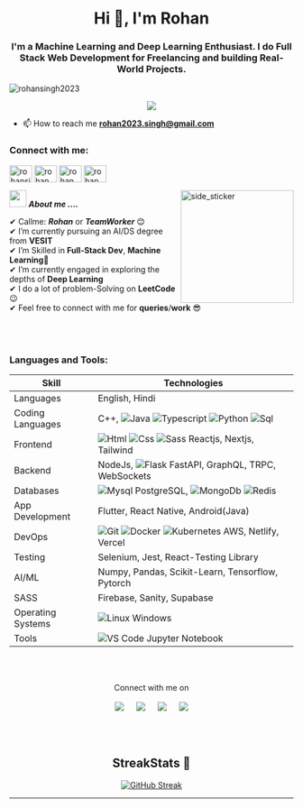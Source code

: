 <h1 align="center">Hi 👋, I'm Rohan</h1>
<h3 align="center">I'm a Machine Learning and Deep Learning Enthusiast. I do Full Stack Web Development for Freelancing and building Real-World Projects.</h3>

<p align="left"> <img src="https://komarev.com/ghpvc/?username=rohansingh2023&label=Profile%20views&color=0e75b6&style=flat" alt="rohansingh2023" /> </p>

<p align="center">
  <a href="https://github.com/fairyland0926"><img src="https://readme-typing-svg.herokuapp.com/?lines=Machine%20Learning;Full%20Stack-eveloper;App%20Developer;Problem%20Solver&font=Pacifico&center=true&width=650&height=120&color=58a6ff&vCenter=true&size=45%22"></a>
</p>


- 📫 How to reach me **rohan2023.singh@gmail.com**

<h3 align="left">Connect with me:</h3>
<p align="left">
<a href="https://twitter.com/rohansingh2023" target="blank"><img align="center" src="https://raw.githubusercontent.com/rahuldkjain/github-profile-readme-generator/master/src/images/icons/Social/twitter.svg" alt="rohansingh2023" height="30" width="40" /></a>
<a href="https://linkedin.com/in/rohan singh" target="blank"><img align="center" src="https://raw.githubusercontent.com/rahuldkjain/github-profile-readme-generator/master/src/images/icons/Social/linked-in-alt.svg" alt="rohan singh" height="30" width="40" /></a>
<a href="https://fb.com/rohan singh" target="blank"><img align="center" src="https://raw.githubusercontent.com/rahuldkjain/github-profile-readme-generator/master/src/images/icons/Social/facebook.svg" alt="rohan singh" height="30" width="40" /></a>
<a href="https://instagram.com/rohan_2023" target="blank"><img align="center" src="https://raw.githubusercontent.com/rahuldkjain/github-profile-readme-generator/master/src/images/icons/Social/instagram.svg" alt="rohan_2023" height="30" width="40" /></a>
</p>

<img align="right" width=200px height=200px alt="side_sticker" src="https://media.giphy.com/media/TEnXkcsHrP4YedChhA/giphy.gif" />

<img src="https://media.giphy.com/media/iY8CRBdQXODJSCERIr/giphy.gif" width="30px">&nbsp;***About me ....***

✔ Callme: ***Rohan*** or ***TeamWorker*** 😊 <br>
✔ I’m currently pursuing an AI/DS degree from **VESIT** <br>
✔ I’m Skilled in **Full-Stack Dev**, **Machine Learning**🥰<br>
✔ I’m currently engaged in exploring the depths of **Deep Learning**<br>
✔ I do a lot of problem-Solving on **LeetCode** 😉<br>
✔ Feel free to connect with me for **queries**/**work** 😎<br><br><br><br>


<h3 align="left">Languages and Tools:</h3>
<div align="center">
  
| Skill  |  Technologies  |
| ------------- | ------------- |
| Languages  |  English, Hindi  |
| Coding Languages  |  C++, ![Java](http://img.shields.io/badge/-Java-e8892f?style=flat-square&logo=java&logoColor=white) ![Typescript](http://img.shields.io/badge/-Typescript-3178c6?style=flat-square&logo=typescript&logoColor=white)  ![Python](http://img.shields.io/badge/-Python-346e9e?style=flat-square&logo=python&logoColor=white)  ![Sql](http://img.shields.io/badge/-Sql-00758f?style=flat-square&logo=Mysql&logoColor=white) |
| Frontend  |  ![Html](http://img.shields.io/badge/-Html-e24c27?style=flat-square&logo=html5&logoColor=white) ![Css](http://img.shields.io/badge/-Css-2a65f1?style=flat-square&logo=css3&logoColor=white) ![Sass](http://img.shields.io/badge/-Sass-cc6699?style=flat-square&logo=sass&logoColor=white) Reactjs, Nextjs, Tailwind |
| Backend  |  NodeJs, ![Flask](http://img.shields.io/badge/-Flask-white?style=flat-square&logo=flask&logoColor=black) FastAPI, GraphQL, TRPC, WebSockets  |
| Databases  |   ![Mysql](http://img.shields.io/badge/-Mysql-white?style=flat-square&logo=mysql) PostgreSQL, ![MongoDb](http://img.shields.io/badge/-MongoDb-white?style=flat-square&logo=mongodb) ![Redis](http://img.shields.io/badge/-Redis-white?style=flat-square&logo=redis)  |
| App Development  |  Flutter, React Native, Android(Java)  |
| DevOps  |  ![Git](http://img.shields.io/badge/-Git-white?style=flat-square&logo=git) ![Docker](http://img.shields.io/badge/-Docker-3596ed?style=flat-square&logo=docker&logoColor=white) ![Kubernetes](http://img.shields.io/badge/-Kubernetes-326de6?style=flat-square&logo=kubernetes&logoColor=white) AWS, Netlify, Vercel  |
| Testing  |   Selenium, Jest, React-Testing Library  |
| AI/ML  |  Numpy, Pandas, Scikit-Learn, Tensorflow, Pytorch  |
| SASS  |  Firebase, Sanity, Supabase  |
| Operating Systems  |  ![Linux](http://img.shields.io/badge/-Linux-fad134?style=flat-square&logo=linux&logoColor=black)  Windows  |
| Tools  |  ![VS Code](http://img.shields.io/badge/-VS%20Code-black?style=flat-square&logo=visualstudiocode&logoColor=3aa7f2)  Jupyter Notebook |
  
</div>

<br>
<br>
<div align="center">
<p>Connect with me on
<br>
<br> 
<a target="_blank" href="https://www.linkedin.com/in/ahmadshaikhk/"><img src="https://img.shields.io/badge/-LinkedIn-0077B5?style=for-the-badge&logo=Linkedin&logoColor=white"></img></a>
&emsp;
<a target="_blank" href="mailto:ahmed.bilal575@gmail.com"
><img src="https://img.shields.io/badge/-Gmail-D14836?style=for-the-badge&logo=Gmail&logoColor=white"></img></a>
&emsp;
<a target="_blank" href="https://twitter.com/ahmadshaikhk"><img src="https://img.shields.io/badge/-Twitter-1DA1F2?style=for-the-badge&logo=Twitter&logoColor=white"></img></a>
&emsp;
<a target="_blank" href="https://medium.com/@ahmedbilal575"><img src="https://img.shields.io/badge/Medium-12100E?style=for-the-badge&logo=medium&logoColor=white"></img></a>
</div>


<br>
<br>
<div align="center">
  
## StreakStats 🚀

[![GitHub Streak](https://streak-stats.demolab.com?user=rohansingh2023&theme=vue-dark&date_format=M%20j%5B%2C%20Y%5D)](https://git.io/streak-stats)


-----
<br />
</div>
